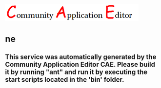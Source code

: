 ![CAE](https://github.com/GHProjectsTest/CAE-Deployment-Temp/blob/master/microservice-37/img/logo.png)  

ne
===================


This service was automatically generated by the Community Application Editor CAE. Please build it by running "ant" and run it by executing the start scripts located in the 'bin' folder.
---------------
